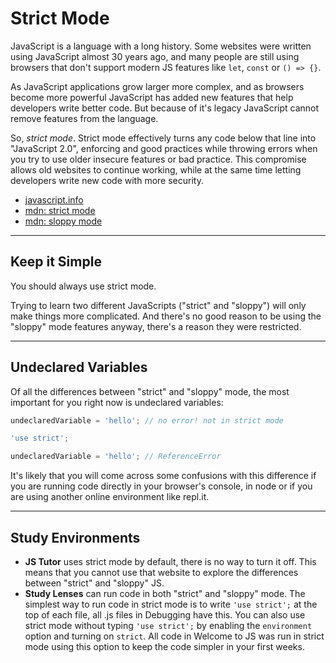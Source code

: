# Strict Mode

JavaScript is a language with a long history. Some websites were written using JavaScript almost 30 years ago, and many people are still using browsers that don't support modern JS features like `let`, `const` or `() => {}`.

As JavaScript applications grow larger more complex, and as browsers become more powerful JavaScript has added new features that help developers write better code. But because of it's legacy JavaScript cannot remove features from the language.

So, _strict mode_. Strict mode effectively turns any code below that line into "JavaScript 2.0", enforcing and good practices while throwing errors when you try to use older insecure features or bad practice. This compromise allows old websites to continue working, while at the same time letting developers write new code with more security.

- [javascript.info](https://javascript.info/strict-mode)
- [mdn: strict mode](https://developer.mozilla.org/en-US/docs/Web/JavaScript/Reference/Strict_mode)
- [mdn: sloppy mode](https://developer.mozilla.org/en-US/docs/Glossary/Sloppy_mode)

---

## Keep it Simple

You should always use strict mode.

Trying to learn two different JavaScripts ("strict" and "sloppy") will only make things more complicated. And there's no good reason to be using the "sloppy" mode features anyway, there's a reason they were restricted.

---

## Undeclared Variables

Of all the differences between "strict" and "sloppy" mode, the most important for you right now is undeclared variables:

```js
undeclaredVariable = 'hello'; // no error! not in strict mode
```

```js
'use strict';

undeclaredVariable = 'hello'; // ReferenceError
```

It's likely that you will come across some confusions with this difference if you are running code directly in your browser's console, in node or if you are using another online environment like repl.it.

---

## Study Environments

- **JS Tutor** uses strict mode by default, there is no way to turn it off. This means that you cannot use that website to explore the differences between "strict" and "sloppy" JS.
- **Study Lenses** can run code in both "strict" and "sloppy" mode. The simplest way to run code in strict mode is to write `'use strict';` at the top of each file, all .js files in Debugging have this. You can also use strict mode without typing `'use strict';` by enabling the `environment` option and turning on `strict`. All code in Welcome to JS was run in strict mode using this option to keep the code simpler in your first weeks.
